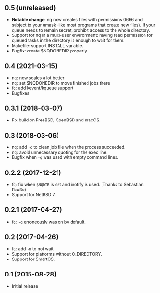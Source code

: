 ## 0.5 (unreleased)

* **Notable change:** nq now creates files with permissions 0666 and
  subject to your umask (like most programs that create new files).
  If your queue needs to remain secret, prohibit access to the whole
  directory.
* Support for nq in a multi-user environment: having read permission
  for queued tasks in the directory is enough to wait for them.
* Makefile: support INSTALL variable.
* Bugfix: create $NQDONEDIR properly

## 0.4 (2021-03-15)

* nq: now scales a lot better
* nq: set $NQDONEDIR to move finished jobs there
* fq: add kevent/kqueue support
* Bugfixes

## 0.3.1 (2018-03-07)

* Fix build on FreeBSD, OpenBSD and macOS.

## 0.3 (2018-03-06)

* nq: add `-c` to clean job file when the process succeeded.
* nq: avoid unnecessary quoting for the exec line.
* Bugfix when `-q` was used with empty command lines.

## 0.2.2 (2017-12-21)

* fq: fix when `$NQDIR` is set and inotify is used.  (Thanks to Sebastian Reuße)
* Support for NetBSD 7.

## 0.2.1 (2017-04-27)

* fq: `-q` erroneously was on by default.

## 0.2 (2017-04-26)

* fq: add `-n` to not wait
* Support for platforms without O_DIRECTORY.
* Support for SmartOS.

## 0.1 (2015-08-28)

* Initial release
